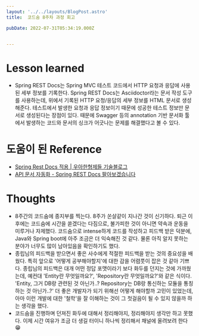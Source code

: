 ```yaml
---
layout: '../../layouts/BlogPost.astro'
title:  코드숨 8주차 과정 회고

pubDate: 2022-07-31T05:34:19.000Z


---
```


# Lesson learned

- Spring REST Docs는 Spring MVC 테스트 코드에서 HTTP 요청과 응답에 사용된 세부 정보를 기록한다. Spring REST Docs는 Asciidoctor라는 문서 작성 도구를 사용하는데, 위에서 기록된 HTTP 요청/응답의 세부 정보를 HTML 문서로 생성해준다. 테스트에서 발생한 요청과 응답 정보이기 때문에 성공한 테스트 정보만 문서로 생성된다는 장점이 있다. 때문에 Swagger 등의 annotation 기반 문서화 툴에서 발생하는 코드와 문서의 싱크가 어긋나는 문제를 해결했다고 볼 수 있다.

# 도움이 된 Reference

- [Spring Rest Docs 적용 | 우아한형제들 기술블로그](https://techblog.woowahan.com/2597/)
- [API 문서 자동화 - Spring REST Docs 팔아보겠습니다](https://tecoble.techcourse.co.kr/post/2020-08-18-spring-rest-docs/)

# Thoughts

- 8주간의 코드숨에 종지부를 찍는다. 8주가 쏜살같이 지나간 것이 신기하다. 퇴근 이후에는 코드숨에 시간을 쏟겠다는 다짐으로, 불가피한 것이 아니면 약속과 운동을 미루거나 자제했다. 코드숨으로 intense하게 코드를 작성하고 피드백 받은 덕분에, Java와 Spring boot에 아주 조금은 더 익숙해진 것 같다. 물론 아직 알지 못하는 분야가 너무도 많이 남아있음을 확인하기도 했다.
- 종립님의 피드백을 받으면서 좋은 사수에게 적절한 피드백을 받는 것의 중요성을 배웠다. 특히 앞으로 '어떻게 공부해야할지'에 대한 감을 어렴풋이 잡은 것 같아 기쁘다. 종립님의 피드백은 대개 어떤 정답 포맷이라기 보다 화두를 던지는 것에 가까웠는데, 예컨대 'Entity란 무엇일까요?', 'Repository란 무엇일까요?'와 같은 식이다. 'Entity, 그거 DB랑 관련된 것 아닌가..? Repository는 DB랑 통신하는 모듈을 통칭하는 것 아닌가..?' 더 좋은 개발자가 되기 위해선 어떻게 해야할까 고민이 있었는데, 아마 이런 개발에 대한 '철학'을 잘 이해하는 것이 그 첫걸음이 될 수 있지 않을까 하는 생각을 했다.
- 코드숨을 진행하며 던져진 화두에 대해서 정리해야지, 정리해야지 생각만 하고 못했다. 이제 시간 여유가 조금 더 생길 터이니 하나씩 정리해서 채널에 올려보려 한다 😁 
